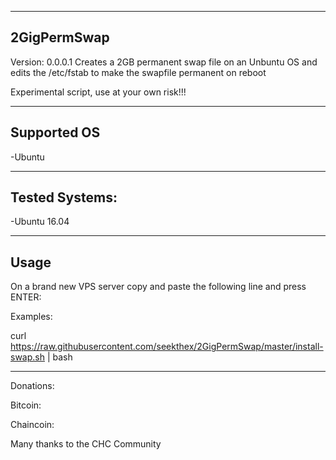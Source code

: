 ---------
2GigPermSwap
---------
Version: 0.0.0.1
Creates a 2GB permanent swap file on an Unbuntu OS and edits the /etc/fstab to make the swapfile permanent on reboot

Experimental script, use at your own risk!!!

---------
Supported OS
---------
-Ubuntu

---------------
Tested Systems:
---------------
-Ubuntu 16.04

--------------
Usage
--------------

On a brand new VPS server copy and paste the following line and press ENTER:

Examples:

curl https://raw.githubusercontent.com/seekthex/2GigPermSwap/master/install-swap.sh | bash

**********

Donations:

Bitcoin:

Chaincoin:

Many thanks to the CHC Community
